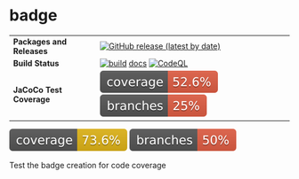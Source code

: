 # badge

 |                           |                                                                                                                                                                                                                                                                                                                                                                                                                              |
|:--------------------------|:-----------------------------------------------------------------------------------------------------------------------------------------------------------------------------------------------------------------------------------------------------------------------------------------------------------------------------------------------------------------------------------------------------------------------------|
| __Packages and Releases__ | [![GitHub release (latest by date)](https://img.shields.io/github/v/release/nunompassos/badge?logo=GitHub)](https://github.com/nunompassos/badge/releases)                                                                                                                                                                                                                                                                   |
| __Build Status__          | [![build](https://github.com/nunompassos/badge/actions/workflows/java-katas-test/badge.svg)](https://github.com/nunompassos/badge/actions/workflows/java-katas-test.yml) [docs](https://github.com/nunompassos/badge/workflows/docs/badge.svg) [![CodeQL](https://github.com/nunompassos/badge/actions/workflows/codeql-analysis.yml/badge.svg)](https://github.com/nunompassos/badge/actions/workflows/codeql-analysis.yml) |
| __JaCoCo Test Coverage__  | [![coverage](https://raw.githubusercontent.com/nunompassos/badge/badges/jacoco.svg)](https://github.com/nunompassos/badge/actions/workflows/build.yml) [![branches coverage](https://raw.githubusercontent.com/nunompassos/badge/badges/branches.svg)](https://github.com/nunompassos/badge/actions/workflows/build.yml)                                                                                                     |

![Coverage](.github/badges/jacoco.svg)
![Branches](.github/badges/branches.svg)

Test the badge creation for code coverage

